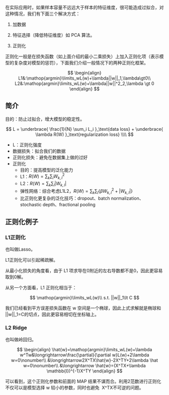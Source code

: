 在实际应用时，如果样本容量不远远大于样本的特征维度，很可能造成过拟合，对这种情况，我们有下面三个解决方式：

1. 加数据
    
2. 特征选择（降低特征维度）如 PCA 算法。
    
3. 正则化
    

正则化一般是在损失函数（如上面介绍的最小二乘损失）上加入正则化项（表示模型的复杂度对模型的惩罚），下面我们介绍一般情况下的两种正则化框架。

$$  
\begin{align} L1&:\mathop{argmin}\limits_wL(w)+\lambda||w||_1,\lambda\gt0\\ L2&:\mathop{argmin}\limits_wL(w)+\lambda||w||^2_2,\lambda \gt 0 \end{align}  
$$

## 简介


目的：防止过拟合，增大模型的稳定性。

$$
L =  \underbrace{ \frac{1}{N} \sum_i L_i }_\text{data loss} + \underbrace{ \lambda R(W) }_\text{regularization loss} \\\\
$$



- L：正则化强度
- 数据损失：拟合我们的数据
- 正则化损失：避免在数据集上做的过好
- 正则化
  - 目的：提高模型的泛化能力
  - L1：$R(W) = \sum_k\sum_lW^2_{k,l}$
  - L2：$R(W) = \sum_k\sum_l{|W_{k, l}|}$
  - 弹性网络：综合考虑L1L2，$R(W) = \sum_k\sum_l\{{\beta W^2_{k,l}+|W_{k, l}|\}}$
  - 比正则化更复杂的泛化技巧：dropout、batch normalization、stochastic depth、fractional pooling


## 正则化例子
### L1正则化

也叫做Lasso。

L1正则化可以引起稀疏解。

从最小化损失的角度看，由于 L1 项求导在0附近的左右导数都不是0，因此更容易取到0解。

从另一个方面看，L1 正则化相当于：

$$  
\mathop{argmin}\limits_wL(w)\\ s.t. ||w||_1\lt C  
$$

  

我们已经看到平方误差损失函数在 w 空间是一个椭球，因此上式求解就是椭球和 ||w||_1=C的切点，因此更容易相切在坐标轴上。

### L2 Ridge

也叫做岭回归。

$$  
\begin{align} \hat{w}=\mathop{argmin}\limits_wL(w)+\lambda w^Tw&\longrightarrow\frac{\partial}{\partial w}L(w)+2\lambda w=0\nonumber\\ &\longrightarrow2X^TX\hat{w}-2X^TY+2\lambda \hat w=0\nonumber\\ &\longrightarrow \hat{w}=(X^TX+\lambda \mathbb{I})^{-1}X^TY \end{align}  
$$

  

可以看到，这个正则化参数和前面的 MAP 结果不谋而合。利用2范数进行正则化不仅可以是模型选择 w 较小的参数，同时也避免  X^TX不可逆的问题。